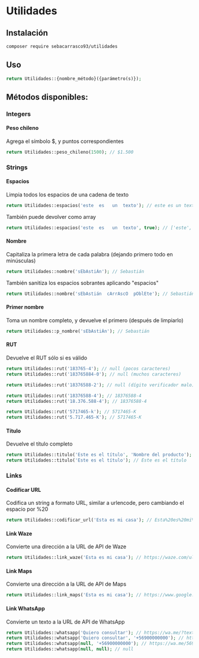 # Utilidades

## Instalación
```sh
composer require sebacarrasco93/utilidades
```

## Uso
```php
return Utilidades::{nombre_método}({parámetro(s)});
```

## Métodos disponibles:

### Integers

#### Peso chileno

Agrega el símbolo $, y puntos correspondientes

```php
return Utilidades::peso_chileno(1500); // $1.500
```

### Strings

#### Espacios
Limpia todos los espacios de una cadena de texto
```php
return Utilidades::espacios('este  es   un  texto'); // este es un texto
```

También puede devolver como array
```php
return Utilidades::espacios('este  es   un  texto', true); // ['este', 'es', 'un', 'texto']
```

#### Nombre

Capitaliza la primera letra de cada palabra (dejando primero todo en minúsculas)
```php
return Utilidades::nombre('sEbAstiÁn'); // Sebastián
```

También sanitiza los espacios sobrantes aplicando "espacios"
```php
return Utilidades::nombre('sEbAstián  cArrAscO  pOblEte'); // Sebastián Carrasco Poblete
```

#### Primer nombre

Toma un nombre completo, y devuelve el primero (después de limpiarlo)
```php
return Utilidades::p_nombre('sEbAstiÁn'); // Sebastián
```

#### RUT

Devuelve el RUT sólo si es válido
```php
return Utilidades::rut('183765-4'); // null (pocos caracteres)
return Utilidades::rut('183765884-0'); // null (muchos caracteres)

return Utilidades::rut('18376588-2'); // null (dígito verificador malo)

return Utilidades::rut('18376588-4'); // 18376588-4
return Utilidades::rut('18.376.588-4'); // 18376588-4

return Utilidades::rut('5717465-k'); // 5717465-K
return Utilidades::rut('5.717.465-K'); // 5717465-K
```

#### Título

Devuelve el título completo
```php
return Utilidades::titulo('Este es el título', 'Nombre del producto'); // Este es el título | Nombre del producto
return Utilidades::titulo('Este es el título'); // Este es el título
```

### Links

#### Codificar URL

Codifica un string a formato URL, similar a urlencode, pero cambiando el espacio por %20
```php
return Utilidades::codificar_url('Esta es mi casa'); // Esta%20es%20mi%20casa
```

#### Link Waze

Convierte una dirección a la URL de API de Waze
```php
return Utilidades::link_waze('Esta es mi casa'); // https://waze.com/ul?q=Esta%20es%20mi%20casa
```

#### Link Maps

Convierte una dirección a la URL de API de Maps
```php
return Utilidades::link_maps('Esta es mi casa'); // https://www.google.com/maps/search/?api=1&query=Esta%20es%20mi%20casa
```

#### Link WhatsApp

Convierte un texto a la URL de API de WhatsApp
```php
return Utilidades::whatsapp('Quiero consultar'); // https://wa.me/?text=Quiero%20consultar
return Utilidades::whatsapp('Quiero consultar', '+56900000000'); // https://wa.me/56900000000?text=Quiero%20consultar
return Utilidades::whatsapp(null, '+56900000000'); // https://wa.me/56900000000
return Utilidades::whatsapp(null, null); // null
```
